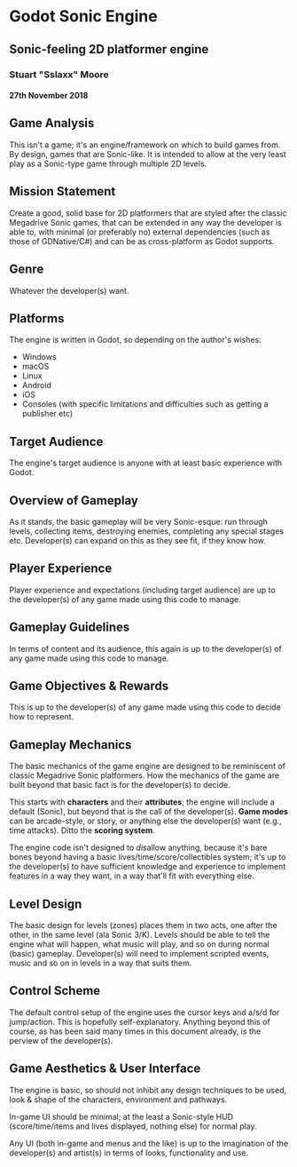 # Godot Sonic Engine
## Sonic-feeling 2D platformer engine
### Stuart \"Sslaxx\" Moore
#### 27th November 2018

## Game Analysis

This isn\'t a game; it\'s an engine/framework on which to build games from. By design, games that are Sonic-like. It is intended to allow at the very least play as a Sonic-type game through multiple 2D levels.

## Mission Statement

Create a good, solid base for 2D platformers that are styled after the classic Megadrive Sonic games, that can be extended in any way the developer is able to, with minimal (or preferably no) external dependencies (such as those of GDNative/C\#) and can be as cross-platform as Godot supports.

## Genre

Whatever the developer(s) want.

## Platforms

The engine is written in Godot, so depending on the author\'s wishes:
- Windows
- macOS
- Linux
- Android
- iOS
- Consoles (with specific limitations and difficulties such as getting a publisher etc)

## Target Audience

The engine\'s target audience is anyone with at least basic experience with Godot.

## Overview of Gameplay

As it stands, the basic gameplay will be very Sonic-esque: run through levels, collecting items, destroying enemies, completing any special stages etc. Developer(s) can expand on this as they see fit, if they know how.

## Player Experience

Player experience and expectations (including target audience) are up to the developer(s) of any game made using this code to manage.

## Gameplay Guidelines

In terms of content and its audience, this again is up to the developer(s) of any game made using this code to manage.

## Game Objectives & Rewards

This is up to the developer(s) of any game made using this code to decide how to represent.

## Gameplay Mechanics

The basic mechanics of the game engine are designed to be reminiscent of classic Megadrive Sonic platformers. How the mechanics of the game are built beyond that basic fact is for the developer(s) to decide.

This starts with **characters** and their **attributes**; the engine will include a default (Sonic), but beyond that is the call of the developer(s). **Game modes** can be arcade-style, or story, or anything else the developer(s) want (e.g., time attacks). Ditto the **scoring system**.

The engine code isn\'t designed to *dis*allow anything, because it's bare bones beyond having a basic lives/time/score/collectibles system; it\'s up to the developer(s) to have sufficient knowledge and experience to implement features in a way they want, in a way that\'ll fit with everything else.

## Level Design

The basic design for levels (zones) places them in two acts, one after the other, in the same level (ala Sonic 3/K). Levels should be able to tell the engine what will happen, what music will play, and so on during normal (basic) gameplay. Developer(s) will need to implement scripted events, music and so on in levels in a way that suits them.

## Control Scheme

The default control setup of the engine uses the cursor keys and a/s/d for jump/action. This is hopefully self-explanatory. Anything beyond this of course, as has been said many times in this document already, is the perview of the developer(s).

## Game Aesthetics & User Interface

The engine is basic, so should not inhibit any design techniques to be used, look & shape of the characters, environment and pathways.

In-game UI should be minimal; at the least a Sonic-style HUD (score/time/items and lives displayed, nothing else) for normal play.

Any UI (both in-game and menus and the like) is up to the imagination of the developer(s) and artist(s) in terms of looks, functionality and use.
